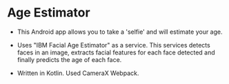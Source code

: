 # Age Estimator

- This Android app allows you to take a 'selfie' and will estimate your age.

- Uses "IBM Facial Age Estimator" as a service. This services detects faces in an image, extracts facial features for each face detected and finally predicts the age of each face. 

- Written in Kotlin. Used CameraX Webpack.
